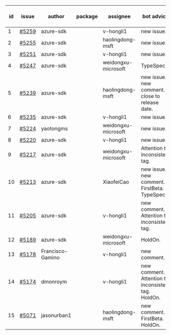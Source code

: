 | id | issue | author | package | assignee | bot advice | created date of issue | target release date | date from target |
| ------ | ------ | ------ | ------ | ------ | ------ | ------ | ------ | :-----: |
| 1 | [#5259](https://github.com/Azure/sdk-release-request/issues/5259) | azure-sdk |  | v-hongli1 | new issue. | 06-06 | 06-21 |  |
| 2 | [#5255](https://github.com/Azure/sdk-release-request/issues/5255) | azure-sdk |  | haolingdong-msft | new issue. | 06-05 | 06-21 |  |
| 3 | [#5251](https://github.com/Azure/sdk-release-request/issues/5251) | azure-sdk |  | v-hongli1 | new issue. | 06-05 | 06-21 |  |
| 4 | [#5247](https://github.com/Azure/sdk-release-request/issues/5247) | azure-sdk |  | weidongxu-microsoft | TypeSpec. | 06-05 | 06-21 |  |
| 5 | [#5239](https://github.com/Azure/sdk-release-request/issues/5239) | azure-sdk |  | haolingdong-msft | new issue. new comment. close to release date. | 06-04 | 06-07 | 0 |
| 6 | [#5235](https://github.com/Azure/sdk-release-request/issues/5235) | azure-sdk |  | v-hongli1 | new issue. | 06-04 | 06-21 |  |
| 7 | [#5224](https://github.com/Azure/sdk-release-request/issues/5224) | yaotongms |  | weidongxu-microsoft | new issue. | 05-23 | 05-31 |  |
| 8 | [#5220](https://github.com/Azure/sdk-release-request/issues/5220) | azure-sdk |  | v-hongli1 | new issue. | 05-22 | 06-21 |  |
| 9 | [#5217](https://github.com/Azure/sdk-release-request/issues/5217) | azure-sdk |  | weidongxu-microsoft | Attention to inconsistent tag. | 05-21 | 06-21 |  |
| 10 | [#5213](https://github.com/Azure/sdk-release-request/issues/5213) | azure-sdk |  | XiaofeiCao | new issue. new comment. FirstBeta. TypeSpec. | 05-21 | 06-21 |  |
| 11 | [#5205](https://github.com/Azure/sdk-release-request/issues/5205) | azure-sdk |  | v-hongli1 | new comment. Attention to inconsistent tag. | 05-15 | 06-21 |  |
| 12 | [#5189](https://github.com/Azure/sdk-release-request/issues/5189) | azure-sdk |  | weidongxu-microsoft | HoldOn. | 05-08 | 06-21 |  |
| 13 | [#5178](https://github.com/Azure/sdk-release-request/issues/5178) | Francisco-Gamino |  | v-hongli1 | new comment. | 05-02 | fail to get. |  |
| 14 | [#5174](https://github.com/Azure/sdk-release-request/issues/5174) | dmonroym |  | v-hongli1 | new comment. Attention to inconsistent tag. HoldOn. | 04-30 | 05-24 |  |
| 15 | [#5071](https://github.com/Azure/sdk-release-request/issues/5071) | jasonurban1 |  | haolingdong-msft | new comment. FirstBeta. HoldOn. | 03-22 | 05-24 |  |
